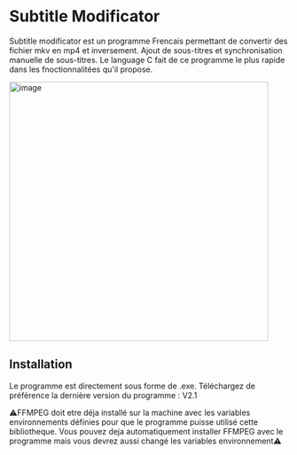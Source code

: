 # Subtitle Modificator
Subtitle modificator est un programme Frencais permettant de convertir des fichier mkv en mp4 et inversement. Ajout de sous-titres et synchronisation manuelle de sous-titres. Le language C fait de ce programme le plus rapide dans les fnoctionnalitées qu'il propose.

<img width="467" alt="image" src="https://github.com/jeremleboug/subtitles-modificator/assets/106926412/e1d43e76-a6f4-4539-9fcf-3e38f952c5f0">


## Installation

Le programme est directement sous forme de .exe. Téléchargez de préférence la dernière version du programme : V2.1

⚠️FFMPEG doit etre déja installé sur la machine avec les variables environnements définies pour que le programme puisse utilisé cette bibliotheque. Vous pouvez deja automatiquement installer FFMPEG avec le programme mais vous devrez aussi changé les variables environnement⚠️
